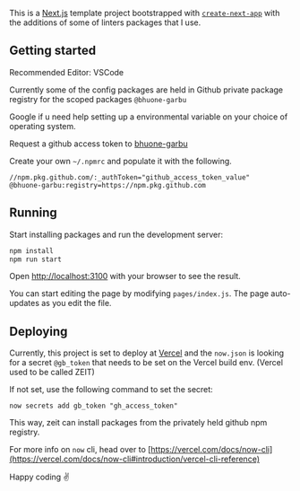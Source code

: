 This is a [Next.js](https://nextjs.org/) template project bootstrapped with [`create-next-app`](https://github.com/zeit/next.js/tree/canary/packages/create-next-app) with the additions of some of linters packages that I use.

## Getting started

Recommended Editor: VSCode

Currently some of the config packages are held in Github private package registry for the scoped packages `@bhuone-garbu`

Google if u need help setting up a environmental variable on your choice of operating system.

Request a github access token to [bhuone-garbu](https://github.com/bhuone-garbu)

Create your own `~/.npmrc` and populate it with the following.
```
//npm.pkg.github.com/:_authToken="github_access_token_value"
@bhuone-garbu:registry=https://npm.pkg.github.com
```


## Running

Start installing packages and run the development server:

```sh
npm install
npm run start
```

Open [http://localhost:3100](http://localhost:3100) with your browser to see the result.

You can start editing the page by modifying `pages/index.js`. The page auto-updates as you edit the file.


## Deploying

Currently, this project is set to deploy at [Vercel](https://vercel.com/) and the `now.json` is looking for a secret `@gb_token` that needs to be set on the Vercel build env. (Vercel used to be called ZEIT)

If not set, use the following command to set the secret:
```
now secrets add gb_token "gh_access_token"
```

This way, zeit can install packages from the privately held github npm registry.

For more info on `now` cli, head over to [https://vercel.com/docs/now-cli](https://vercel.com/docs/now-cli#introduction/vercel-cli-reference)

Happy coding ✌️
